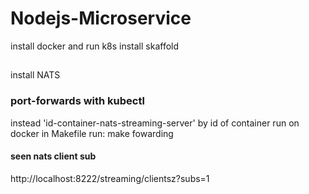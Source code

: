 # Nodejs-Microservice
install docker and run k8s
install skaffold
##
install NATS
### port-forwards with kubectl
instead 'id-container-nats-streaming-server' by id of container run on docker in Makefile
run: make fowarding
#### seen nats client sub
http://localhost:8222/streaming/clientsz?subs=1